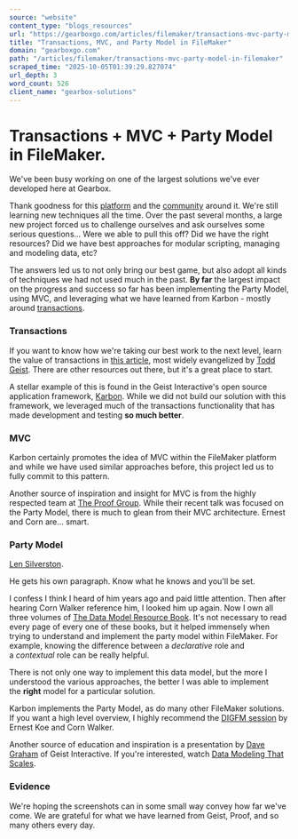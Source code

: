 ```yaml
---
source: "website"
content_type: "blogs_resources"
url: "https://gearboxgo.com/articles/filemaker/transactions-mvc-party-model-in-filemaker"
title: "Transactions, MVC, and Party Model in FileMaker"
domain: "gearboxgo.com"
path: "/articles/filemaker/transactions-mvc-party-model-in-filemaker"
scraped_time: "2025-10-05T01:39:29.827074"
url_depth: 3
word_count: 526
client_name: "gearbox-solutions"
---
```


# Transactions + MVC + Party Model in FileMaker.

We've been busy working on one of the largest solutions we've ever developed here at Gearbox.

Thank goodness for this [platform](https://www.filemaker.com/workplace-innovation/) and the [community](https://community.filemaker.com/) around it. We're still learning new techniques all the time. Over the past several months, a large new project forced us to challenge ourselves and ask ourselves some serious questions... Were we able to pull this off? Did we have the right resources? Did we have best approaches for modular scripting, managing and modeling data, etc?

The answers led us to not only bring our best game, but also adopt all kinds of techniques we had not used much in the past. **By far** the largest impact on the progress and success so far has been implementing the Party Model, using MVC, and leveraging what we have learned from Karbon - mostly around [transactions](https://en.wikipedia.org/wiki/Database_transaction).

### Transactions

If you want to know how we're taking our best work to the next level, learn the value of transactions in [this article](https://www.geistinteractive.com/filemaker-transactions/), most widely evangelized by [Todd Geist](https://twitter.com/toddgeist). There are other resources out there, but it's a great place to start.

A stellar example of this is found in the Geist Interactive's open source application framework, [Karbon](https://github.com/karbonfm/karbonfm). While we did not build our solution with this framework, we leveraged much of the transactions functionality that has made development and testing **so much better**.

### MVC

Karbon certainly promotes the idea of MVC within the FileMaker platform and while we have used similar approaches before, this project led us to fully commit to this pattern.

Another source of inspiration and insight for MVC is from the highly respected team at [The Proof Group](https://proofgroup.com/). While their recent talk was focused on the Party Model, there is much to glean from their MVC architecture. Ernest and Corn are... smart.

### Party Model

[Len Silverston](http://www.universaldatamodels.com/).

He gets his own paragraph. Know what he knows and you'll be set.

I confess I think I heard of him years ago and paid little attention. Then after hearing Corn Walker reference him, I looked him up again. Now I own all three volumes of [The Data Model Resource Book](http://www.universaldatamodels.com/Publications/Books.aspx). It's not necessary to read every page of every one of these books, but it helped immensely when trying to understand and implement the party model within FileMaker. For example, knowing the difference between a _declarative_ role and a _contextual_ role can be really helpful.

There is not only one way to implement this data model, but the more I understood the various approaches, the better I was able to implement the **right** model for a particular solution.

Karbon implements the Party Model, as do many other FileMaker solutions. If you want a high level overview, I highly recommend the [DIGFM session](https://www.youtube.com/watch?v=6JCEqsP7VQQ) by Ernest Koe and Corn Walker.

Another source of education and inspiration is a presentation by [Dave Graham](https://twitter.com/bittailor) of Geist Interactive. If you're interested, watch [Data Modeling That Scales](https://www.youtube.com/watch?v=kfiP8TQ1Jtg).

### Evidence

We're hoping the screenshots can in some small way convey how far we've come. We are grateful for what we have learned from Geist, Proof, and so many others every day.